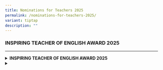 ```yaml
---
title: Nominations for Teachers 2025
permalink: /nominations-for-teachers-2025/
variant: tiptap
description: ""
---
```

<h3><strong>INSPIRING TEACHER OF ENGLISH AWARD 2025</strong></h3>
<p></p>
<hr>
<div data-type="detailGroup" class="isomer-accordion isomer-accordion-white">
<details class="isomer-details">
<summary><strong>INSPIRING TEACHER OF ENGLISH AWARD 2025</strong>
</summary>
<div data-type="detailsContent" class="isomer-details-content">
<p></p>
<div class="isomer-image-wrapper">
<img style="width: 100%" height="auto" width="100%" alt="" src="/images/Parents Portal/English_Teacher.png">
</div>
<p></p>
<p>Nominations for the annual Inspiring Teacher of English Award are now
open.&nbsp;&nbsp;</p>
<p>The Award is open to all in-service teachers of English Language.</p>
<p>&nbsp;</p>
<p>Nomination forms for the Teaching Award can be downloaded from this link
:</p>
<p><a href="https://go.gov.sg/inspiringeltr2025" rel="noopener noreferrer nofollow" target="_blank">https://go.gov.sg/inspiringeltr2025</a>
</p>
<p>Please submit your completed form via the same link </p>
<p>All students, parents, and teachers are invited to send in nominations
for the Teaching Award to the school by 6pm on 24 March 2025.&nbsp;&nbsp;</p>
<p></p>
</div>
</details>
<details class="isomer-details">
<summary></summary>
<div data-type="detailsContent" class="isomer-details-content">
<p></p>
</div>
</details>
</div>
<p></p>